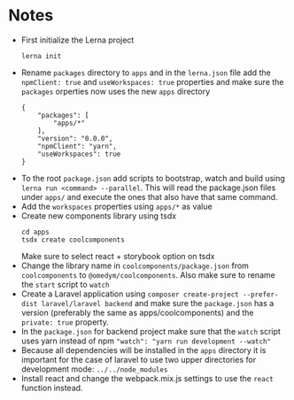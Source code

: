Notes
===


- First initialize the Lerna project
    ```
    lerna init
    ```
- Rename `packages` directory to `apps` and in the `lerna.json` file add the `npmClient: true` and `useWorkspaces: true` properties and make sure the `packages` orperties now uses the new `apps` directory
    ```
    {
        "packages": [
            "apps/*"
        ],
        "version": "0.0.0",
        "npmClient": "yarn",
        "useWorkspaces": true
    }
    ```
- To the root `package.json` add scripts to bootstrap, watch and build using `lerna run <command> --parallel`. This will read the package.json files under `apps/` and execute the ones that also have that same command.
- Add the `workspaces` properties using `apps/*` as value
- Create new components library using tsdx
    ```
    cd apps
    tsdx create coolcomponents
    ```
    Make sure to select react + storybook option on tsdx
- Change the library name in `coolcomponents/package.json` from `coolcomponents` to `@omedym/coolcomponents`. Also make sure to rename the `start` script to `watch`
- Create a Laravel application using `composer create-project --prefer-dist laravel/laravel backend` and make sure the `package.json` has a version (preferably the same as apps/coolcomponents) and the `private: true` property.
- In the `package.json` for backend project make sure that the `watch` script uses yarn instead of npm `"watch": "yarn run development --watch"`
- Because all dependencies will be installed in the `apps` directory it is important for the case of laravel to use two upper directories for development mode: `../../node_modules`
- Install react and change the webpack.mix.js settings to use the `react` function instead.
